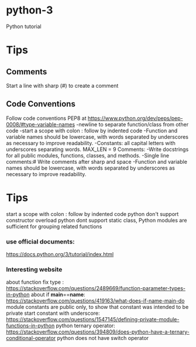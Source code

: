 # python-3
Python tutorial

# Tips

## Comments
Start a line with sharp (#) to create a comment


## Code Conventions
Follow code conventions PEP8 at https://www.python.org/dev/peps/pep-0008/#type-variable-names
-newline to separate function/class from other code
-start a scope with colon : follow by indented code
-Function and variable names should be lowercase, with words separated by underscores as necessary to improve readability.
-Constants: all capital letters with underscores separating words.
            MAX_LEN = 9
            Comments:
-Write docstrings for all public modules, functions, classes, and methods.
-Single line comments:# Write comments after sharp and space
-Function and variable names should be lowercase, with words separated by underscores as necessary to improve readability.

# Tips
start a scope with colon : follow by indented code
python don't support constructor overload
python dont support static class, Python modules are sufficient for grouping related functions




### use official documents:
https://docs.python.org/3/tutorial/index.html

### Interesting website
about function fix type : https://stackoverflow.com/questions/2489669/function-parameter-types-in-python
about if __main__==__name__: https://stackoverflow.com/questions/419163/what-does-if-name-main-do
module constants are public only, to show that constant was intended to be private start constant with underscore: https://stackoverflow.com/questions/1547145/defining-private-module-functions-in-python
python ternary operator: https://stackoverflow.com/questions/394809/does-python-have-a-ternary-conditional-operator
python does not have switch operator 